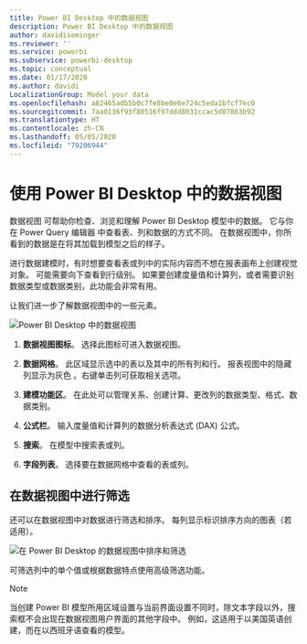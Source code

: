 ```yaml
---
title: Power BI Desktop 中的数据视图
description: Power BI Desktop 中的数据视图
author: davidiseminger
ms.reviewer: ''
ms.service: powerbi
ms.subservice: powerbi-desktop
ms.topic: conceptual
ms.date: 01/17/2020
ms.author: davidi
LocalizationGroup: Model your data
ms.openlocfilehash: a82465adb5b0c7fe8be0e6e724c5eda1bfcf7ec0
ms.sourcegitcommit: 7aa0136f93f88516f97ddd8031ccac5d07863b92
ms.translationtype: HT
ms.contentlocale: zh-CN
ms.lasthandoff: 05/05/2020
ms.locfileid: "79206944"
---
```

# <a name="work-with-data-view-in-power-bi-desktop"></a>使用 Power BI Desktop 中的数据视图

数据视图  可帮助你检查、浏览和理解 Power BI Desktop  模型中的数据。 它与你在 Power Query 编辑器  中查看表、列和数据的方式不同。 在数据视图中，你所看到的数据是在将其加载到模型之后的样子。 

进行数据建模时，有时想要查看表或列中的实际内容而不想在报表画布上创建视觉对象。 可能需要向下查看到行级别。 如果要创建度量值和计算列，或者需要识别数据类型或数据类别，此功能会非常有用。

让我们进一步了解数据视图中的一些元素。

![Power BI Desktop 中的数据视图](media/desktop-data-view/dataview_fullscreen.png)

1. **数据视图图标**。 选择此图标可进入数据视图。

2. **数据网格**。 此区域显示选中的表以及其中的所有列和行。 报表视图中的隐藏列显示为灰色  。右键单击列可获取相关选项。

3. **建模功能区**。 在此处可以管理关系、创建计算、更改列的数据类型、格式、数据类别。

4. **公式栏**。 输入度量值和计算列的数据分析表达式 (DAX) 公式。

5. **搜索**。 在模型中搜索表或列。

6. **字段列表**。 选择要在数据网格中查看的表或列。

## <a name="filtering-in-data-view"></a>在数据视图中进行筛选

还可以在数据视图中对数据进行筛选和排序。 每列显示标识排序方向的图表（若适用）。

![在 Power BI Desktop 的数据视图中排序和筛选](media/desktop-data-view/dataview_sort-and-filter.png)

可筛选列中的单个值或根据数据特点使用高级筛选功能。

> [!NOTE]
> 当创建 Power BI 模型所用区域设置与当前界面设置不同时，除文本字段以外，搜索框不会出现在数据视图用户界面的其他字段中。 例如，这适用于以美国英语创建，而在以西班牙语查看的模型。
